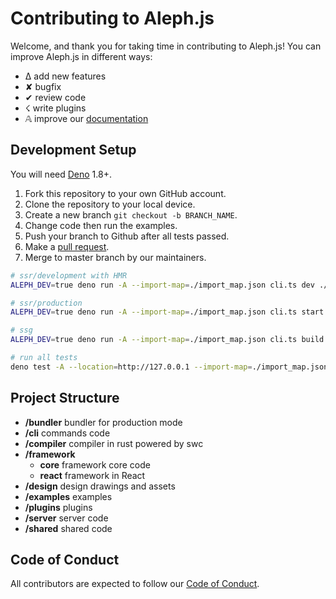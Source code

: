 # Contributing to Aleph.js

Welcome, and thank you for taking time in contributing to Aleph.js! You can improve Aleph.js in different ways:

- ∆ add new features
- ✘ bugfix
- ✔︎ review code
- ☇ write plugins
- 𝔸 improve our [documentation](https://github.com/alephjs/alephjs.org)

## Development Setup

You will need [Deno](https://deno.land/) 1.8+.

1. Fork this repository to your own GitHub account.
2. Clone the repository to your local device.
3. Create a new branch `git checkout -b BRANCH_NAME`.
4. Change code then run the examples.
5. Push your branch to Github after all tests passed.
6. Make a [pull request](https://github.com/alephjs/aleph.js/pulls).
7. Merge to master branch by our maintainers.

```bash
# ssr/development with HMR
ALEPH_DEV=true deno run -A --import-map=./import_map.json cli.ts dev ./examples/hello-world -L debug

# ssr/production
ALEPH_DEV=true deno run -A --import-map=./import_map.json cli.ts start ./examples/hello-world -L debug

# ssg
ALEPH_DEV=true deno run -A --import-map=./import_map.json cli.ts build ./examples/hello-world -L debug

# run all tests
deno test -A --location=http://127.0.0.1 --import-map=./import_map.json
```

## Project Structure

- **/bundler** bundler for production mode
- **/cli** commands code
- **/compiler** compiler in rust powered by swc
- **/framework**
  - **core** framework core code
  - **react** framework in React
- **/design** design drawings and assets
- **/examples** examples
- **/plugins** plugins
- **/server** server code
- **/shared** shared code

## Code of Conduct

All contributors are expected to follow our [Code of Conduct](CODE_OF_CONDUCT.md).

